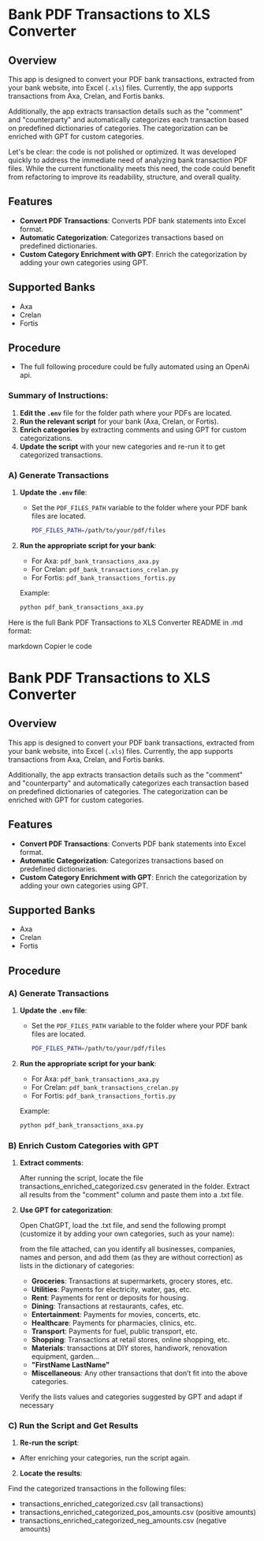 # Bank PDF Transactions to XLS Converter

## Overview

This app is designed to convert your PDF bank transactions, extracted from your bank website, into Excel (`.xls`) files. Currently, the app supports transactions from Axa, Crelan, and Fortis banks.

Additionally, the app extracts transaction details such as the "comment" and "counterparty" and automatically categorizes each transaction based on predefined dictionaries of categories. The categorization can be enriched with GPT for custom categories.

Let's be clear: the code is not polished or optimized. It was developed quickly to address the immediate need of analyzing bank transaction PDF files. While the current functionality meets this need, the code could benefit from refactoring to improve its readability, structure, and overall quality.

## Features

- **Convert PDF Transactions**: Converts PDF bank statements into Excel format.
- **Automatic Categorization**: Categorizes transactions based on predefined dictionaries.
- **Custom Category Enrichment with GPT**: Enrich the categorization by adding your own categories using GPT.

## Supported Banks

- Axa
- Crelan
- Fortis

## Procedure

- The full following procedure could be fully automated using an OpenAi api.

### Summary of Instructions:
1. **Edit the `.env`** file for the folder path where your PDFs are located.
2. **Run the relevant script** for your bank (Axa, Crelan, or Fortis).
3. **Enrich categories** by extracting comments and using GPT for custom categorizations.
4. **Update the script** with your new categories and re-run it to get categorized transactions.

### A) Generate Transactions

1. **Update the `.env` file**:
   - Set the `PDF_FILES_PATH` variable to the folder where your PDF bank files are located.
     ```bash
     PDF_FILES_PATH=/path/to/your/pdf/files
     ```

2. **Run the appropriate script for your bank**:
   - For Axa: `pdf_bank_transactions_axa.py`
   - For Crelan: `pdf_bank_transactions_crelan.py`
   - For Fortis: `pdf_bank_transactions_fortis.py`

   Example:
   ```bash
   python pdf_bank_transactions_axa.py
   

Here is the full Bank PDF Transactions to XLS Converter README in .md format:

markdown
Copier le code
# Bank PDF Transactions to XLS Converter

## Overview

This app is designed to convert your PDF bank transactions, extracted from your bank website, into Excel (`.xls`) files. Currently, the app supports transactions from Axa, Crelan, and Fortis banks.

Additionally, the app extracts transaction details such as the "comment" and "counterparty" and automatically categorizes each transaction based on predefined dictionaries of categories. The categorization can be enriched with GPT for custom categories.

## Features

- **Convert PDF Transactions**: Converts PDF bank statements into Excel format.
- **Automatic Categorization**: Categorizes transactions based on predefined dictionaries.
- **Custom Category Enrichment with GPT**: Enrich the categorization by adding your own categories using GPT.

## Supported Banks

- Axa
- Crelan
- Fortis

## Procedure

### A) Generate Transactions

1. **Update the `.env` file**:
   - Set the `PDF_FILES_PATH` variable to the folder where your PDF bank files are located.
     ```bash
     PDF_FILES_PATH=/path/to/your/pdf/files
     ```

2. **Run the appropriate script for your bank**:
   - For Axa: `pdf_bank_transactions_axa.py`
   - For Crelan: `pdf_bank_transactions_crelan.py`
   - For Fortis: `pdf_bank_transactions_fortis.py`

   Example:
   ```bash
   python pdf_bank_transactions_axa.py
   
### B) Enrich Custom Categories with GPT
1. **Extract comments**:

    After running the script, locate the file transactions_enriched_categorized.csv generated in the folder.
    Extract all results from the "comment" column and paste them into a .txt file.

2. **Use GPT for categorization**:

    Open ChatGPT, load the .txt file, and send the following prompt (customize it by adding your own categories, such as your name):
   
    from the file attached, can you identify all businesses, companies, names and person, and add them (as they are without correction) as lists in the dictionary of categories:
   - **Groceries**: Transactions at supermarkets, grocery stores, etc.
   - **Utilities**: Payments for electricity, water, gas, etc.
   - **Rent**: Payments for rent or deposits for housing.
   - **Dining**: Transactions at restaurants, cafes, etc.
   - **Entertainment**: Payments for movies, concerts, etc.
   - **Healthcare**: Payments for pharmacies, clinics, etc.
   - **Transport**: Payments for fuel, public transport, etc.
   - **Shopping**: Transactions at retail stores, online shopping, etc.
   - **Materials**: transactions at DIY stores, handiwork, renovation equipment, garden...
   - **"FirstName LastName"**
   - **Miscellaneous**: Any other transactions that don’t fit into the above categories.

   Verify the lists values and categories suggested by GPT and adapt if necessary

### C) Run the Script and Get Results

1. **Re-run the script**:

- After enriching your categories, run the script again.

2. **Locate the results**:

Find the categorized transactions in the following files:
- transactions_enriched_categorized.csv (all transactions)
- transactions_enriched_categorized_pos_amounts.csv (positive amounts)
- transactions_enriched_categorized_neg_amounts.csv (negative amounts)